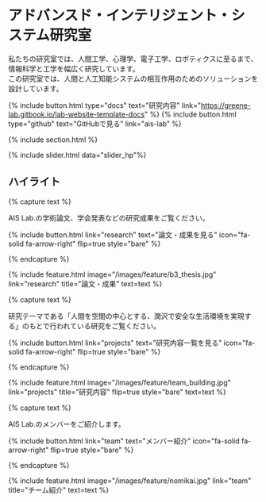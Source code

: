 # アドバンスド・インテリジェント・システム研究室

私たちの研究室では、人間工学、心理学、電子工学、ロボティクスに至るまで、情報科学と工学を幅広く研究しています。  
この研究室では、人間と人工知能システムの相互作用のためのソリューションを設計しています。

{%
  include button.html
  type="docs"
  text="研究内容"
  link="https://greene-lab.gitbook.io/lab-website-template-docs"
%}
{%
  include button.html
  type="github"
  text="GitHubで見る"
  link="ais-lab"
%}

{% include section.html %}

{% include slider.html
    data="slider_hp"%}

## ハイライト

{% capture text %}

AIS Lab.の学術論文、学会発表などの研究成果をご覧ください。

{%
  include button.html
  link="research"
  text="論文・成果を見る"
  icon="fa-solid fa-arrow-right"
  flip=true
  style="bare"
%}

{% endcapture %}

{%
  include feature.html
  image="/images/feature/b3_thesis.jpg"
  link="research"
  title="論文・成果"
  text=text
%}

{% capture text %}

研究テーマである「人間を空間の中心とする、潤沢で安全な生活環境を実現する」のもとで行われている研究をご覧ください。

{%
  include button.html
  link="projects"
  text="研究内容一覧を見る"
  icon="fa-solid fa-arrow-right"
  flip=true
  style="bare"
%}

{% endcapture %}

{%
  include feature.html
  image="/images/feature/team_building.jpg"
  link="projects"
  title="研究内容"
  flip=true
  style="bare"
  text=text
%}

{% capture text %}

AIS Lab.のメンバーをご紹介します。

{%
  include button.html
  link="team"
  text="メンバー紹介"
  icon="fa-solid fa-arrow-right"
  flip=true
  style="bare"
%}

{% endcapture %}

{%
  include feature.html
  image="/images/feature/nomikai.jpg"
  link="team"
  title="チーム紹介"
  text=text
%}